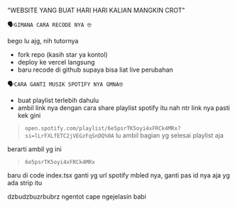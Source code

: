 "WEBSITE YANG BUAT HARI HARI KALIAN MANGKIN CROT"

🗣️`GIMANA CARA RECODE NYA 🤓`

bego lu ajg, nih tutornya

- fork repo (kasih star ya kontol)
- deploy ke vercel langsung
- baru recode di github supaya bisa liat live perubahan


🗣️`CARA GANTI MUSIK SPOTIFY NYA GMNA🤓`
- buat playlist terlebih dahulu
- ambil link nya dengan cara share playlist spotify itu
nah ntr link nya pasti kek gini

> ```open.spotify.com/playlist/6e5psrTK5oyi4xFRCk4MRx?si=lLrFXLfETC2jVEGzFqSnDQ%0A```
lu ambil bagian yg selesai playlist aja

berarti ambil yg ini 
> ```6e5psrTK5oyi4xFRCk4MRx```

baru di code index.tsx ganti yg url
spotify mbled nya, ganti pas id nya aja yg ada strip itu

dzbudzbuzrbubrz ngentot cape ngejelasin babi
